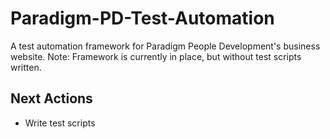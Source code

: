 # Paradigm-PD-Test-Automation
A test automation framework for Paradigm People Development's business website. Note: Framework is currently in place, but without test scripts written.

## Next Actions
- Write test scripts
